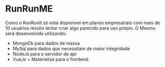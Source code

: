 # RunRunME
Como o RunRunIt só está disponível em planos empresariais
com mais de 10 usuários resolvi tentar criar algo parecido
para uso própio.
O Mesmo será desenvolvido utilizando:
- MongoDb para dados de massa
- MySql para dados que necessitam de maior integridade
- NodeJs para o servidor de api
- VueJs + Materialize para o frontend.

